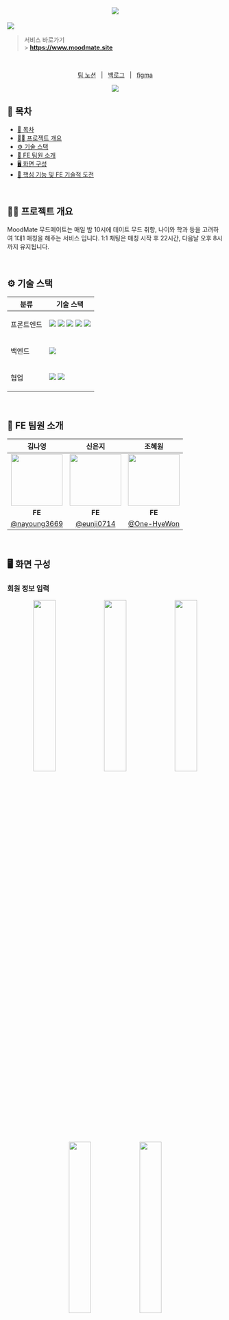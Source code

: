 <div align="center">
  <h1><img src="public/illustration/common/logo/pinklogo.png"/></h1> 
</div>

<img src="public/illustration/common/chat/chatlist.png"/>

<br />

> 서비스 바로가기 <br /> > **https://www.moodmate.site**

<br/>

<p align=center>
  <a href="https://plum-lightyear-dd5.notion.site/MoodMate-328ba219563f46118193cd5d7a5acf8f?pvs=4">팀 노션</a>
  &nbsp; | &nbsp; 
  <a href="https://github.com/orgs/Leets-Official/projects/2">백로그</a>
  &nbsp; | &nbsp;
  <a href="https://www.figma.com/file/Pf9BoSgENbbP5DgxTFz7sg/MM-Design?node-id=1%3A2&mode=dev">figma</a> 
  <br />

<div align=center>
    <a href="https://hits.seeyoufarm.com"><img src="https://hits.seeyoufarm.com/api/count/incr/badge.svg?url=https%3A%2F%2Fgithub.com%2FLeets-Official%2FMoodMate-FE&count_bg=%23333333&title_bg=%23FC4F59&icon=&icon_color=%23FC4F59&title=hits&edge_flat=false)](https://hits.seeyoufarm.com"/></a>
</div>

## 📄 목차

- [📄 목차](#-목차)
- [✍🏻 프로젝트 개요](#-프로젝트-개요)
- [⚙️ 기술 스택](#️-기술-스택)
- [🧡 FE 팀원 소개](#-fe-팀원-소개)
- [🖥️ 화면 구성](#-화면-구성)
- [🚀 핵심 기능 및 FE 기술적 도전](#-핵심-기능-및-FE-기술적-도전)

<br />

## ✍🏻 프로젝트 개요

MoodMate 무드메이트는 매일 밤 10시에 데이트 무드 취향, 나이와 학과 등을 고려하여 1대1 매칭을 해주는 서비스 입니다.
1:1 채팅은 매칭 시작 후 22시간, 다음날 오후 8시까지 유지됩니다.

<br />

## ⚙️ 기술 스택

<table>
    <thead>
        <tr>
            <th>분류</th>
            <th>기술 스택</th>
        </tr>
    </thead>
    <tbody>
        <tr>
            <td>
                  <p>프론트엔드</p>
            </td>
            <td>
                  <img src="https://img.shields.io/badge/Next.js-000000?style=flat&logo=Next.js&logoColor=white"/>
                  <img src="https://img.shields.io/badge/typescript-1572B6?style=flat&logo=typescript&logoColor=000000"/>
                  <img src="https://img.shields.io/badge/tailwindcss-1252B6?style=flat&logo=tailwindcss&logoColor=white"/>
                  <img src="https://img.shields.io/badge/recoil-61DAFB?style=flat&logo=recoil&logoColor=000000"/>
                  <img src="https://img.shields.io/badge/react--query-FF4154?style=flat&logo=react-query&logoColor=000000"/>
            </td>
        </tr>
        <tr>
            <td>
                <p>백엔드</p>
            </td>
            <td>
                <img src="https://img.shields.io/badge/Docker-2496ED?&logo=Docker&logoColor=white">
            </td>
        </tr>
        <tr>
            <td>
                <p>협업</p>
            </td>
            <td>
                <img src="https://img.shields.io/badge/Notion-000000?logo=Notion">
                <img src="https://img.shields.io/badge/Figma-F24E1E?logo=Figma&logoColor=ffffff">
            </td>
        </tr>
    </tbody>

</table>

<br />

## 🧡 FE 팀원 소개

|                                                             김나영                                                              |                                     신은지                                     |                                                             조혜원                                                             |
| :-----------------------------------------------------------------------------------------------------------------------------: | :----------------------------------------------------------------------------: | :----------------------------------------------------------------------------------------------------------------------------: |
| <img src="https://avatars.githubusercontent.com/u/70098144?s=400&u=0d205e74937390beac28c6ea7fb8f0cec539495d&v=4" width="120" /> | <img src="https://avatars.githubusercontent.com/u/81403265?v=4" width="120" /> | <img src="https://user-images.githubusercontent.com/101498350/189495158-82952cba-8faf-4da7-896d-9bdc34508c97.jpg" width="120"> |
|                                                             **FE**                                                              |                                     **FE**                                     |                                                             **FE**                                                             |
|                                         [@nayoung3669](https://github.com/nayoung3669)                                          |                   [@eunji0714](https://github.com/eunji0714)                   |                                          [@One-HyeWon](https://github.com/One-HyeWon)                                          |

<br />

## 🖥️ 화면 구성

### 회원 정보 입력

<p align="center">  <img src="public/readme/정보1.png"align="center" width="32%">  <img src="public/readme/정보2.png"align="center" width="32%">  <img src="public/readme/정보3.png"align="center" width="32%"></p>
<p align="center">  <img src="public/readme/정보4.png"align="center" width="32%">  <img src="public/readme/정보5.png"align="center" width="32%"></p>

<br />

### 상대 무디 조건 입력

<p align="center">  <img src="public/readme/무디1.png"align="center" width="32%">  <img src="public/readme/무디2.png"align="center" width="32%">  <img src="public/readme/무디3.png"align="center" width="32%"></p>

<br />

### 메인페이지

<p align="center">  <img src="public/readme/메인1.png"align="center" width="32%"> <img src="public/readme/메인2.png"align="center" width="32%">  <img src="public/readme/비활메인.png"align="center" width="32%"><figcaption align="center">매칭대기중 | 매칭 후 채팅중 | 비활성화중 메인</figcaption></p>

### 채팅

<p align="center">  <img src="public/readme/채팅1.png"align="center" width="32%"> <img src="public/readme/채팅2.png"align="center" width="32%">  <img src="public/readme/상대방채팅.png"align="center" width="32%"><figcaption align="center">채팅 미리보기 | 채팅중 | 상대 무디 정보 조회</figcaption></p>

### 마이페이지

<p align="center">  <img src="public/readme/마이페이지.png"align="center" width="32%"></p>

### 로그인페이지

<p align="center">  <img src="public/readme/로그인페이지.png"align="center" width="32%"></p>

<br />

## 🚀 핵심 기능

### 매칭 시스템

> 유저가 설정한 데이트 무드, 나이 선호도, 같은 학과 선호 여부 고려

- 가중치 랜덤 알고리즘 방식으로, 매칭 여부를 활성화 한 경우 하루 한번 자동 매칭됨
- 유저가 매칭을 비활성화한 경우 활성화할 때 까지 매칭하지 않음

### 1:1 실시간 채팅

> 웹소켓과 Stomp 프로토콜을 이용한 1:1 채팅방 구현

- pub, sub 모델을 통한 양방향 통신 구현
- recoil 전역 상태 관리툴을 이용해 실시간 채팅이 올 때 마다 클라이언트 사이드에 저장함으로서 백엔드 api 요청 횟수 조절

### 채팅방 무한스크롤

> 리액트 쿼리와 IntersectionObserver를 활용한 무한 스크롤 구현으로, 사용자가 원할 때만 채팅 내용을 가져옴

- 유저가 스크롤을 위로 올리면 이전의 채팅이 설정한 사이즈만큼 보여짐
- 다음 페이지의 element가 없다면 더이상의 api 요청을 하지 않음
- 스크롤이 맨 위 또는 중간에 있을 때, 실시간 메시지를 송수신하면 스크롤이 가장 아래로 내려감

### 구글 소셜 로그인

> 서버에서 accessToken과 refreshToken을 발급받아 로그인을 진행함

- 토큰의 여부에 따라 접근할 수 있는 주소가 달라짐
- 로그인 직후 유저의 정보가 입력되어 있으면 메인페이지로, null이면 정보입력페이지로 redirect됨
- accessToken가 만료되면 refreshToken으로 accessToken을 재발급 받음

### 메인페이지 상태 변화 (+타이머)

> 매칭 여부에 따라 메인페이지의 UI가 변화됨

- roomActive에 따라 매칭 전후를 구분하여 알맞은 UI를 제공해줌 (색, 위치, 문구 등)
- 현재 시간을 가져와, 특정 시간(매칭 완료 시간, 채팅 완료 시간)까지 남은 시간을 메인페이지에 표시해줌
- 매칭 전 '채팅방 이동 버튼'을 누를 시 이동하지 않고 매칭 미완료 모달창 생성

### 마이페이지 카테고리

> 각 카테고리 제목을 클릭하여 본인이 입력한 정보 확인 가능함

- 항목을 토글로 만들어 보기 편리하게 만듦
- 제목, 아이콘, 내용 모두 컴포넌트로 만들어 재활용함

</aside>

<br />
